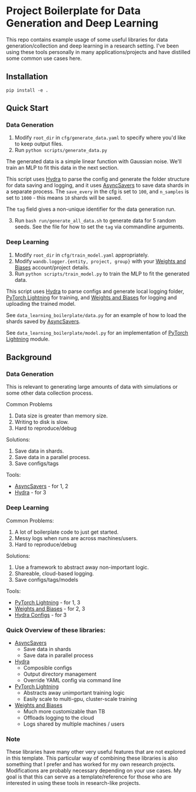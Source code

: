 # Project Boilerplate for Data Generation and Deep Learning

This repo contains example usage of some useful libraries for data generation/collection and deep learning in a research setting.
I've been using these tools personally in many applications/projects and have distilled some common use cases here.

## Installation

`pip install -e .`

## Quick Start

### Data Generation

1. Modify `root_dir` in `cfg/generate_data.yaml` to specify where you'd like to keep output files.
2. Run `python scripts/generate_data.py`

The generated data is a simple linear function with Gaussian noise.
We'll train an MLP to fit this data in the next section.

This script uses [Hydra](https://hydra.cc/) to parse the config and generate the folder structure for data saving and logging, and it uses [AsyncSavers](https://github.com/jacky-liang/async_savers) to save data shards in a separate process.
The `save_every` in the cfg is set to `100`, and `n_samples` is set to `1000` - this means `10` shards will be saved.

The `tag` field gives a non-unique identifier for the data generation run.

3. Run `bash run/generate_all_data.sh` to generate data for 5 random seeds. See the file for how to set the `tag` via commandline arguments.

### Deep Learning

1. Modify `root_dir` in `cfg/train_model.yaml` appropriately.
2. Modify `wandb.logger.{entity, project, group}` with your [Weights and Biases](https://wandb.ai/) account/project details.
3. Run `python scripts/train_model.py` to train the MLP to fit the generated data.

This script uses [Hydra](https://hydra.cc/) to parse configs and generate local logging folder, [PyTorch Lightning](https://github.com/PyTorchLightning/pytorch-lightning) for training, and [Weights and Biases](https://wandb.ai/) for logging and uploading the trained model.

See `data_learning_boilerplate/data.py` for an example of how to load the shards saved by [AsyncSavers](https://github.com/jacky-liang/async_savers).

See `data_learning_boilerplate/model.py` for an implementation of [PyTorch Lightning](https://github.com/PyTorchLightning/pytorch-lightning) module.

## Background

### Data Generation

This is relevant to generating large amounts of data with simulations or some other data collection process.

Common Problems
1. Data size is greater than memory size.
2. Writing to disk is slow.
3. Hard to reproduce/debug

Solutions:
1. Save data in shards.
2. Save data in a parallel process.
3. Save configs/tags

Tools:
* [AsyncSavers](https://github.com/jacky-liang/async_savers) - for 1, 2
* [Hydra](https://hydra.cc/) - for 3

### Deep Learning

Common Problems:
1. A lot of boilerplate code to just get started.
2. Messy logs when runs are across machines/users.
3. Hard to reproduce/debug

Solutions:
1. Use a framework to abstract away non-important logic.
2. Shareable, cloud-based logging.
3. Save configs/tags/models

Tools:
* [PyTorch Lightning](https://github.com/PyTorchLightning/pytorch-lightning) - for 1, 3
* [Weights and Biases](https://wandb.ai/) - for 2, 3
* [Hydra Configs](https://hydra.cc/) - for 3

### Quick Overview of these libraries:
* [AsyncSavers](https://github.com/jacky-liang/async_savers)
  * Save data in shards
  * Save data in parallel process
* [Hydra](https://hydra.cc/)
  * Composible configs
  * Output directory management
  * Override YAML config via command line
* [PyTorch Lightning](https://github.com/PyTorchLightning/pytorch-lightning)
  * Abstracts away unimportant training logic
  * Easily scale to multi-gpu, cluster-scale training
* [Weights and Biases](https://wandb.ai/)
  * Much more customizable than TB
  * Offloads logging to the cloud
  * Logs shared by multiple machines / users

### Note

These libraries have many other very useful features that are not explored in this template.
This particular way of combining these libraries is also something that I prefer and has worked for my own research projects.
Modifications are probably necessary depending on your use cases.
My goal is that this can serve as a template/reference for those who are interested in using these tools in research-like projects.